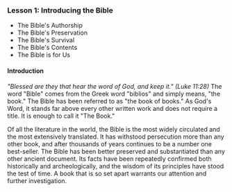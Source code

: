 ### Lesson 1: Introducing the Bible

* The Bible&apos;s Authorship
* The Bible&apos;s Preservation
* The Bible&apos;s Survival
* The Bible&apos;s Contents
* The Bible is for Us

#### Introduction

*&quot;Blessed are they that hear the word of God, and keep it.&quot; (Luke 11:28)* The word &quot;Bible&quot; comes from the Greek word &quot;biblios&quot; and simply means, &quot;the book.&quot; The Bible has been referred to as &quot;the book of books.&quot; As God&apos;s Word, it stands far above every other written work and does not require a title. It is enough to call it &quot;The Book.&quot;

Of all the literature in the world, the Bible is the most widely circulated and the most extensively translated. It has withstood persecution more than any other book, and after thousands of years continues to be a number one best-seller. The Bible has been better preserved and substantiated than any other ancient document. Its facts have been repeatedly confirmed both historically and archeologically, and the wisdom of its principles have stood the test of time. A book that is so set apart warrants our attention and further investigation.
